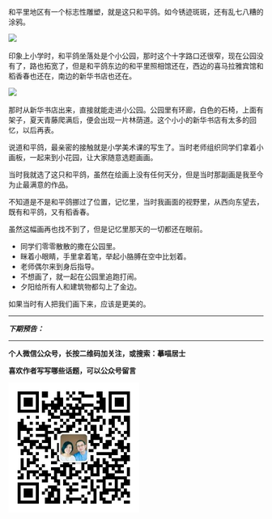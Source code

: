 
和平里地区有一个标志性雕塑，就是这只和平鸽。如今锈迹斑斑，还有乱七八糟的涂鸦。

![](http://upload-images.jianshu.io/upload_images/51001-4dcfbb006f765f36.jpg)

印象上小学时，和平鸽坐落处是个小公园，那时这个十字路口还很窄，现在公园没有了，路也拓宽了，但是和平鸽东边的和平里照相馆还在，西边的喜马拉雅宾馆和稻香春也还在，南边的新华书店也还在。


![](http://upload-images.jianshu.io/upload_images/51001-4f90d45da2bb7ffd.jpg)

那时从新华书店出来，直接就能走进小公园。公园里有环廊，白色的石椅，上面有架子，夏天青藤爬满后，便会出现一片林荫道。这个小小的新华书店有太多的回忆，以后再表。

说道和平鸽，最亲密的接触就是小学美术课的写生了。当时老师组织同学们拿着小画板，一起来到小花园，让大家随意选题画画。

当时我就选了这只和平鸽，虽然在绘画上没有任何天分，但是当时那副画是我至今为止最满意的作品。

不知道是不是和平鸽挪过了位置，记忆里，当时我画面的视野里，从西向东望去，既有和平鸽，又有稻香春。

虽然这幅画再也找不到了，但是记忆里那天的一切都还在眼前。

* 同学们零零散散的撒在公园里。
* 眯着小眼睛，手里拿着笔，举起小胳膊在空中比划着。
* 老师偶尔来到身后指导。
* 不想画了，就一起在公园里追跑打闹。
* 夕阳给所有人和建筑物都勾上了金边。

如果当时有人把我们画下来，应该是更美的。




***

***下期预告：***

***


**个人微信公众号，长按二维码加关注，或搜索：摹喵居士**

**喜欢作者写写哪些话题，可以公众号留言**

![](https://github.com/jiluofu/jiluofu.github.com/raw/master/momiaojushi/static/qrcode.jpg)